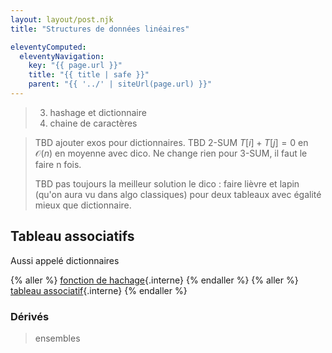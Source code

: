 ```yaml
---
layout: layout/post.njk
title: "Structures de données linéaires"

eleventyComputed:
  eleventyNavigation:
    key: "{{ page.url }}"
    title: "{{ title | safe }}"
    parent: "{{ '../' | siteUrl(page.url) }}"
---
```




> 3. hashage et dictionnaire
> 4. chaine de caractères

> TBD ajouter exos pour dictionnaires.
> TBD 2-SUM $T[i] + T[j] = 0$ en $\mathcal{O}(n)$ en moyenne avec dico. Ne change rien pour 3-SUM, il faut le faire n fois.
>
> TBD pas toujours la meilleur solution le dico : faire lièvre et lapin (qu'on aura vu dans algo classiques) pour deux tableaux avec égalité mieux que dictionnaire.

## Tableau associatifs

Aussi appelé dictionnaires

{% aller %}
[fonction de hachage](fonctions-hash){.interne}
{% endaller %}
{% aller %}
[tableau associatif](tableau-associatif){.interne}
{% endaller %}

### Dérivés

> ensembles
